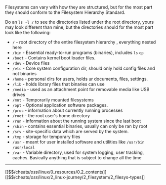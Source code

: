 Filesystems can vary with how they are structured, 
but for the most part they should conform to the Filesystem Hierarchy Standard.

Do an `ls -l /` to see the directories listed under the root directory,
yours may look different than mine, 
but the directories should for the most part look like the following:

- `/` - root directory of the entire filesystem hierarchy , everything nested here
- `/bin` - Essential ready-to-run programs (binaries), includes `ls` `cp`
- `/boot` - Contains kernel boot loader files. 
- `/dev` - Device files
- `/etc` - Core system configuration dir, should only hold config files and not binaries
- `/home` - personal dirs for users, holds ur documents, files, settings.
- `/lib` - holds library files that binaries can use
- `/media` - used as an attachment point for removable media like USB drives
- `/mnt` - Temporarily mounted filesystems
- `/opt` - Optional application software packages.
- `/proc` - information about currently running processes
- `/root` - the root user's home directory
- `/run` - information about the running system since the last boot
- `/sbin` - contains essential binaries, usually can only be ran by root
- `/srv` - site-specific data which are served by the system.
- `/tmp` - storage for temporary files
- `/usr` - meant for user installed software and utilities like `/usr/bin` `/usr/local`
- `/var` - Variable directory, used for system logging, user tracking, caches. Basically anything that is subject to change all the time

---
[[$$$/$cheats/$oss/$linux/0_resources/0.2_contents]]
[[$$$/$cheats/$oss/$linux/2_linux-journey/2_filesystem/2_filesys-types]]
